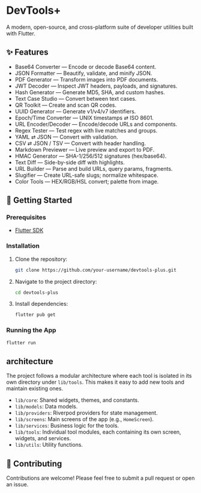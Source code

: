 # DevTools+

A modern, open-source, and cross-platform suite of developer utilities built with Flutter.

## ✨ Features

- Base64 Converter — Encode or decode Base64 content.
- JSON Formatter — Beautify, validate, and minify JSON.
- PDF Generator — Transform images into PDF documents.
- JWT Decoder — Inspect JWT headers, payloads, and signatures.
- Hash Generator — Generate MD5, SHA, and custom hashes.
- Text Case Studio — Convert between text cases.
- QR Toolkit — Create and scan QR codes.
- UUID Generator — Generate v1/v4/v7 identifiers.
- Epoch/Time Converter — UNIX timestamps ⇄ ISO 8601.
- URL Encoder/Decoder — Encode/decode URLs and components.
- Regex Tester — Test regex with live matches and groups.
- YAML ⇄ JSON — Convert with validation.
- CSV ⇄ JSON / TSV — Convert with header handling.
- Markdown Previewer — Live preview and export to PDF.
- HMAC Generator — SHA-1/256/512 signatures (hex/base64).
- Text Diff — Side-by-side diff with highlights.
- URL Builder — Parse and build URLs, query params, fragments.
- Slugifier — Create URL-safe slugs; normalize whitespace.
- Color Tools — HEX/RGB/HSL convert; palette from image.

## 🚀 Getting Started

### Prerequisites

- [Flutter SDK](https://flutter.dev/docs/get-started/install)

### Installation

1. Clone the repository:
   ```sh
   git clone https://github.com/your-username/devtools-plus.git
   ```
2. Navigate to the project directory:
   ```sh
   cd devtools-plus
   ```
3. Install dependencies:
   ```sh
   flutter pub get
   ```

### Running the App

```sh
flutter run
```

## architecture

The project follows a modular architecture where each tool is isolated in its own directory under `lib/tools`. This makes it easy to add new tools and maintain existing ones.

- `lib/core`: Shared widgets, themes, and constants.
- `lib/models`: Data models.
- `lib/providers`: Riverpod providers for state management.
- `lib/screens`: Main screens of the app (e.g., `HomeScreen`).
- `lib/services`: Business logic for the tools.
- `lib/tools`: Individual tool modules, each containing its own screen, widgets, and services.
- `lib/utils`: Utility functions.

## 🤝 Contributing

Contributions are welcome! Please feel free to submit a pull request or open an issue.